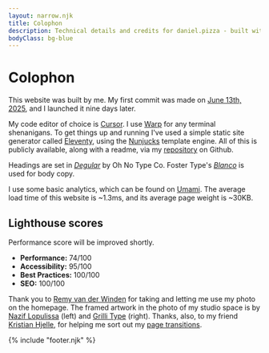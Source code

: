 ```yaml
---
layout: narrow.njk
title: Colophon
description: Technical details and credits for daniel.pizza - built with Eleventy and Nunjucks, featuring custom typography and open-source analytics.
bodyClass: bg-blue
---
```


# Colophon

This website was built by me. My first commit was made on [June 13th, 2025](https://github.com/dvdwinden/danielvdwww/commit/7d33b6dfcf658d2d01295b3c95ea86492b3dbce0 "My first commit to this website"), and I launched it nine days later. 

My code editor of choice is [Cursor](cursor.com?ref=daniel.pizza "Cursor, code editor"). I use [Warp](http://warp.dev/?ref=daniel.pizza "Warp terminal") for any terminal shenanigans. To get things up and running I've used a simple static site generator called [Eleventy](https://www.11ty.dev/?ref=daniel.pizza "Eleventy"), using the [Nunjucks](https://mozilla.github.io/nunjucks/ "Nunjucks") template engine. All of this is publicly available, along with a readme, via my [repository](https://github.com/dvdwinden/danielvdwww "This site's Github repository") on Github.

Headings are set in [_Degular_](https://ohnotype.co/fonts/degular?ref=daniel.pizza "Degular by Oh No Type Co") by Oh No Type Co. Foster Type's [_Blanco_](https://www.fostertype.com/retail-type/blanco?ref=daniel.pizza "Blanco by Foster Type") is used for body copy.

I use some basic analytics, which can be found on [Umami](https://cloud.umami.is/share/wM1ixCuqaLkACDo9/daniel.pizza "View my analytics on Umami"). The average load time of this website is ~1.3ms, and its average page weight is ~30KB. 

## Lighthouse scores
Performance score will be improved shortly. 

- **Performance:** 74/100
- **Accessibility:** 95/100
- **Best Practices:** 100/100
- **SEO:** 100/100

Thank you to [Remy van der Winden](http://remyvdw.nl?ref=daniel.pizza "Remy van der Winden") for taking and letting me use my photo on the homepage. The framed artwork in the photo of my studio space is by [Nazif Lopulissa](https://www.naziflopulissa.com/?ref=daniel.pizza "Nazif Lopulissa") (left) and [Grilli Type](https://www.grillitype.com/?ref=daniel.pizza "Grilli Type") (right). Thanks, also, to my friend [Kristian Hjelle](https://www.linkedin.com/in/kristianhjelle/?ref=daniel.pizza "Kristian on LinkedIn"), for helping me sort out my [page transitions](https://github.com/dvdwinden/danielvdwww/pull/1 "Kristian's contribution to my website").

{% include "footer.njk" %}